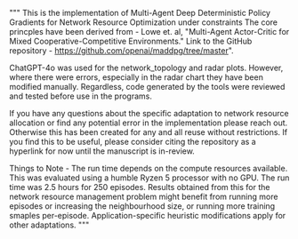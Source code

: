"""
This is the implementation of Multi-Agent Deep Deterministic Policy Gradients for Network Resource Optimization under constraints
The core princples have been derived from - Lowe et. al, "Multi-Agent Actor-Critic for Mixed Cooperative-Competitive Environments."
Link to the GitHub repository - https://github.com/openai/maddpg/tree/master".

ChatGPT-4o was used for the network_topology and radar plots. However, where there were errors, especially in the radar chart
they have been modified manually. Regardless, code generated by the tools were reviewed and tested before use in the programs.

If you have any questions about the specific adaptation to network resource allocation or find any potential error in the 
implementation please reach out. Otherwise this has been created for any and all reuse without restrictions. If you find this
to be useful, please consider citing the repository as a hyperlink for now until the manuscript is in-review.

Things to Note - The run time depends on the compute resources available. This was evaluated using a humble Ryzen 5 processor with
no GPU. The run time was 2.5 hours for 250 episodes. Results obtained from this for the network resource management problem
might benefit from running more episodes or increasing the neighbourhood size, or running more training smaples per-episode. 
Application-specific heuristic modifications apply for other adaptations.
"""
